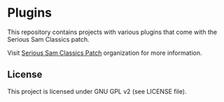 # Plugins

This repository contains projects with various plugins that come with the Serious Sam Classics patch.

Visit [Serious Sam Classics Patch](https://github.com/SamClassicPatch) organization for more information.

## License

This project is licensed under GNU GPL v2 (see LICENSE file).
